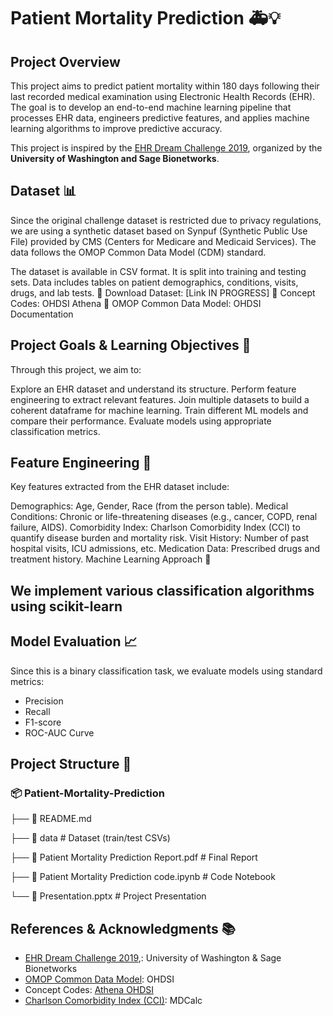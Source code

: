 # Patient Mortality Prediction 🚑💡

## Project Overview

This project aims to predict patient mortality within 180 days following their last recorded medical examination using Electronic Health Records (EHR). The goal is to develop an end-to-end machine learning pipeline that processes EHR data, engineers predictive features, and applies machine learning algorithms to improve predictive accuracy.

This project is inspired by the [EHR Dream Challenge 2019](https://www.synapse.org/#!Synapse:syn18405991/wiki/589657), organized by the **University of Washington and Sage Bionetworks**.

## Dataset 📊

Since the original challenge dataset is restricted due to privacy regulations, we are using a synthetic dataset based on Synpuf (Synthetic Public Use File) provided by CMS (Centers for Medicare and Medicaid Services). The data follows the OMOP Common Data Model (CDM) standard.

The dataset is available in CSV format.
It is split into training and testing sets.
Data includes tables on patient demographics, conditions, visits, drugs, and lab tests.
📂 Download Dataset: [Link IN PROGRESS]
📖 Concept Codes: OHDSI Athena
📖 OMOP Common Data Model: OHDSI Documentation

## Project Goals & Learning Objectives 🎯

Through this project, we aim to:

Explore an EHR dataset and understand its structure.
Perform feature engineering to extract relevant features.
Join multiple datasets to build a coherent dataframe for machine learning.
Train different ML models and compare their performance.
Evaluate models using appropriate classification metrics.

## Feature Engineering 🔬

Key features extracted from the EHR dataset include:

Demographics: Age, Gender, Race (from the person table).
Medical Conditions: Chronic or life-threatening diseases (e.g., cancer, COPD, renal failure, AIDS).
Comorbidity Index: Charlson Comorbidity Index (CCI) to quantify disease burden and mortality risk.
Visit History: Number of past hospital visits, ICU admissions, etc.
Medication Data: Prescribed drugs and treatment history.
Machine Learning Approach 🤖

## We implement various classification algorithms using scikit-learn
## Model Evaluation 📈

Since this is a binary classification task, we evaluate models using standard metrics:

- Precision
- Recall
- F1-score
- ROC-AUC Curve

## Project Structure 📂

### 📦 Patient-Mortality-Prediction

├── 📜 README.md  

├── 📂 data  # Dataset (train/test CSVs)

├── 📜 Patient Mortality Prediction Report.pdf  # Final Report

├── 📜 Patient Mortality Prediction code.ipynb  # Code Notebook

└── 📜 Presentation.pptx  # Project Presentation

## References & Acknowledgments 📚

- [EHR Dream Challenge 2019](https://www.synapse.org/#!Synapse:syn18405991/wiki/589657),: University of Washington & Sage Bionetworks
- [OMOP Common Data Model](https://ohdsi.github.io/CommonDataModel/): OHDSI
- Concept Codes:  [Athena OHDSI](https://athena.ohdsi.org/search-terms/start)
- [Charlson Comorbidity Index (CCI)](https://www.mdcalc.com/charlson-comorbidity-index-cci): MDCalc 

